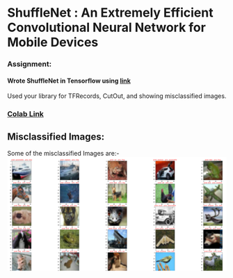 # ShuffleNet : An Extremely Efficient Convolutional Neural Network for Mobile Devices

### Assignment:

#### Wrote ShuffleNet in Tensorflow using [link](https://www.tensorflow.org/guide/eager)

Used your library for TFRecords, CutOut, and showing misclassified images. 
### [Colab Link](https://drive.google.com/file/d/1zSpRmYHrTFQGLhpsza5U7vpKLeOpchjL/view?usp=sharing)
## Misclassified Images:
Some of the misclassified Images are:-
![alt text](https://github.com/Aspire-Mayank/EVA/blob/master/Session18/Assignment/Misclassified_Images_ShuffleNet.PNG)
